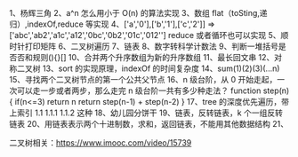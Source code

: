 1、杨辉三角
2、a^n 怎么用小于 O(n) 的算法实现
3、数组 flat（toSting,递归）,indexOf,reduce 等实现
4、['a','0'],['b','1'],['c','2']] => ['abc','ab2','a1c','a12','0bc','0b2','01c','012''] reduce 或者循环也可以实现
5、顺时针打印矩阵
6、二叉树遍历
7、链表
8、数字转科学计数法
9、判断一堆括号是否否和规则(){}[]
10、合并两个升序数组为新的升序数组
11、最长回文串
12、对称二叉树
13、sort 的实现原理，indexOf 的时间复杂度
14、sum(1)(2)(3)(...n)
15、寻找两个二叉树节点的第一个公共父节点
16、n 级台阶，从 0 开始走起，一次可以走一步或者两步，那么走完 n 级台阶一共有多少种走法？
function step(n){
if(n<=3) return n
return step(n-1) + step(n-2)
}
17、tree 的深度优先遍历，带上索引 1.1 1.1.1 1.1.2 这种
18、幼儿园分饼干
19、链表，反转链表，k 个一组反转链表
20、用链表表示两个十进制数，求和，返回链表，不能用其他数据结构
21、

二叉树相关：https://www.imooc.com/video/15739
